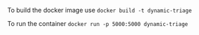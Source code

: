 To build the docker image use `docker build -t dynamic-triage`

To run the container `docker run -p 5000:5000 dynamic-triage`

